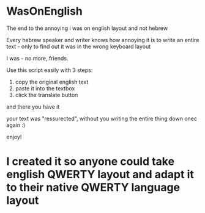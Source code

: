 # WasOnEnglish
The end to the annoying i was on english layout and not hebrew

Every hebrew speaker and writer knows how annoying it is to write an entire text - only to find out it was in the wrong keyboard layout

I was - no more, friends.

Use this script easily with 3 steps:

1. copy the original english text
2. paste it into the textbox 
3. click the translate button

and there you have it

your text was "ressurected", without you writing the entire thing down onec again :)

enjoy!

 # I created it so anyone could take english QWERTY layout and adapt it to their native QWERTY language layout


